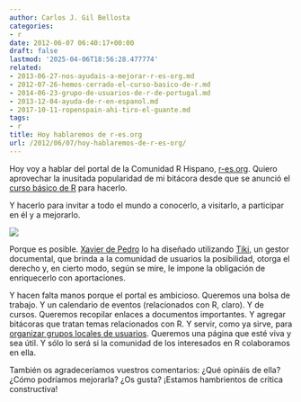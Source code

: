 ```yaml
---
author: Carlos J. Gil Bellosta
categories:
- r
date: 2012-06-07 06:40:17+00:00
draft: false
lastmod: '2025-04-06T18:56:28.477774'
related:
- 2013-06-27-nos-ayudais-a-mejorar-r-es-org.md
- 2012-07-26-hemos-cerrado-el-curso-basico-de-r.md
- 2014-06-23-grupo-de-usuarios-de-r-de-portugal.md
- 2013-12-04-ayuda-de-r-en-espanol.md
- 2017-10-11-ropenspain-ahi-tiro-el-guante.md
tags:
- r
title: Hoy hablaremos de r-es.org
url: /2012/06/07/hoy-hablaremos-de-r-es-org/
---
```


Hoy voy a hablar del portal de la Comunidad R Hispano, [r-es.org](http://r-es.org/). Quiero aprovechar la inusitada popularidad de mi bitácora desde que se anunció el [curso básico de R](http://cursorbasico.usar.org.es/) para hacerlo.

Y hacerlo para invitar a todo el mundo a conocerlo, a visitarlo, a participar en él y a mejorarlo.

[![](/wp-uploads/2012/06/comunidad_r_hispano.png#center)
](/wp-uploads/2012/06/comunidad_r_hispano.png#center)

Porque es posible. [Xavier de Pedro](http://www.linkedin.com/in/xavidp) lo ha diseñado utilizando [Tiki](http://tiki.org/), un gestor documental, que brinda a la comunidad de usuarios la posibilidad, otorga el derecho y, en cierto modo, según se mire, le impone la obligación de enriquecerlo con aportaciones.

Y hacen falta manos porque el portal es ambicioso. Queremos una bolsa de trabajo. Y un calendario de eventos (relacionados con R, claro). Y de cursos. Queremos recopilar enlaces a documentos importantes. Y agregar bitácoras que tratan temas relacionados con R. Y servir, como ya sirve, para [organizar grupos locales de usuarios](http://www.r-es.org/Grupo+de+Inter%C3%A9s+Local+de+Madrid+-+GIL+Madrid). Queremos una página que esté viva y sea útil. Y sólo lo será si la comunidad de los interesados en R colaboramos en ella.

También os agradeceríamos vuestros comentarios: ¿Qué opináis de ella? ¿Cómo podríamos mejorarla? ¿Os gusta? ¡Estamos hambrientos de crítica constructiva!